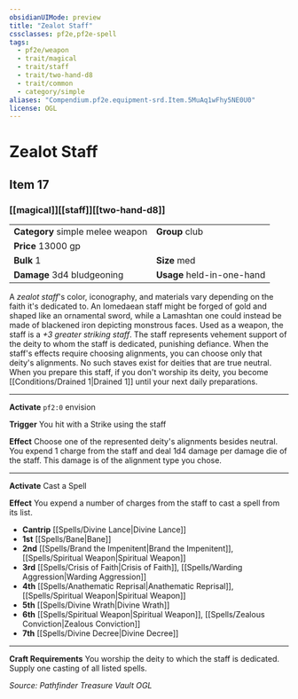 ```yaml
---
obsidianUIMode: preview
title: "Zealot Staff"
cssclasses: pf2e,pf2e-spell
tags:
  - pf2e/weapon
  - trait/magical
  - trait/staff
  - trait/two-hand-d8
  - trait/common
  - category/simple
aliases: "Compendium.pf2e.equipment-srd.Item.5MuAq1wFhy5NE0U0"
license: OGL
---
```

# Zealot Staff
## Item 17
### [[magical]][[staff]][[two-hand-d8]]

|  |  |
| -- | -- |
| **Category** simple melee weapon | **Group** club |
| **Price** 13000 gp |  |
| **Bulk** 1 | **Size** med |
| **Damage** 3d4 bludgeoning  | **Usage** held-in-one-hand |



A _zealot staff_'s color, iconography, and materials vary depending on the faith it's dedicated to. An Iomedaean staff might be forged of gold and shaped like an ornamental sword, while a Lamashtan one could instead be made of blackened iron depicting monstrous faces. Used as a weapon, the staff is a _+3 greater striking staff_. The staff represents vehement support of the deity to whom the staff is dedicated, punishing defiance. When the staff's effects require choosing alignments, you can choose only that deity's alignments. No such staves exist for deities that are true neutral. When you prepare this staff, if you don't worship its deity, you become [[Conditions/Drained 1|Drained 1]] until your next daily preparations.

* * *

**Activate** `pf2:0` envision

**Trigger** You hit with a Strike using the staff

**Effect** Choose one of the represented deity's alignments besides neutral. You expend 1 charge from the staff and deal 1d4 damage per damage die of the staff. This damage is of the alignment type you chose.

* * *

**Activate** Cast a Spell

**Effect** You expend a number of charges from the staff to cast a spell from its list.

*   **Cantrip** [[Spells/Divine Lance|Divine Lance]]
*   **1st** [[Spells/Bane|Bane]]
*   **2nd** [[Spells/Brand the Impenitent|Brand the Impenitent]], [[Spells/Spiritual Weapon|Spiritual Weapon]]
*   **3rd** [[Spells/Crisis of Faith|Crisis of Faith]], [[Spells/Warding Aggression|Warding Aggression]]
*   **4th** [[Spells/Anathematic Reprisal|Anathematic Reprisal]], [[Spells/Spiritual Weapon|Spiritual Weapon]]
*   **5th** [[Spells/Divine Wrath|Divine Wrath]]
*   **6th** [[Spells/Spiritual Weapon|Spiritual Weapon]], [[Spells/Zealous Conviction|Zealous Conviction]]
*   **7th** [[Spells/Divine Decree|Divine Decree]]

* * *

**Craft Requirements** You worship the deity to which the staff is dedicated. Supply one casting of all listed spells.

*Source: Pathfinder Treasure Vault*
*OGL*